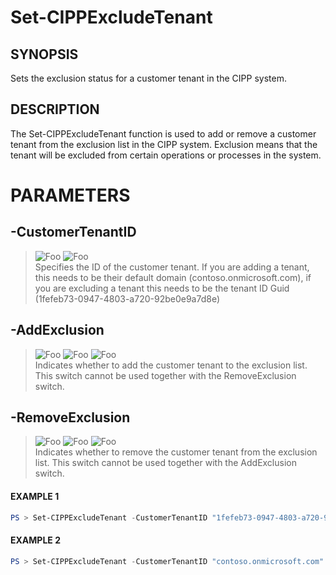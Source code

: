 # Set-CIPPExcludeTenant
## SYNOPSIS
Sets the exclusion status for a customer tenant in the CIPP system.
## DESCRIPTION
The Set-CIPPExcludeTenant function is used to add or remove a customer tenant from the exclusion list in the CIPP system. 
Exclusion means that the tenant will be excluded from certain operations or processes in the system.
# PARAMETERS

## **-CustomerTenantID**
> ![Foo](https://img.shields.io/badge/Type-String-Blue?) ![Foo](https://img.shields.io/badge/Mandatory-TRUE-Red?) \
Specifies the ID of the customer tenant. If you are adding a tenant, this needs to be their default domain (contoso.onmicrosoft.com), if you are excluding a tenant this needs to be the tenant ID Guid (1fefeb73-0947-4803-a720-92be0e9a7d8e)

  ## **-AddExclusion**
> ![Foo](https://img.shields.io/badge/Type-SwitchParameter-Blue?) ![Foo](https://img.shields.io/badge/Mandatory-FALSE-Green?) ![Foo](https://img.shields.io/badge/DefaultValue-False-Blue?color=5547a8)\
Indicates whether to add the customer tenant to the exclusion list. This switch cannot be used together with the RemoveExclusion switch.

  ## **-RemoveExclusion**
> ![Foo](https://img.shields.io/badge/Type-SwitchParameter-Blue?) ![Foo](https://img.shields.io/badge/Mandatory-FALSE-Green?) ![Foo](https://img.shields.io/badge/DefaultValue-False-Blue?color=5547a8)\
Indicates whether to remove the customer tenant from the exclusion list. This switch cannot be used together with the AddExclusion switch.

 #### EXAMPLE 1
```powershell
PS > Set-CIPPExcludeTenant -CustomerTenantID "1fefeb73-0947-4803-a720-92be0e9a7d8e" -AddExclusion
```
 #### EXAMPLE 2
```powershell
PS > Set-CIPPExcludeTenant -CustomerTenantID "contoso.onmicrosoft.com" -RemoveExclusion
```

